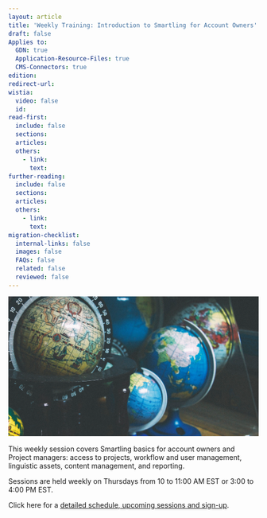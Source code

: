 ```yaml
---
layout: article
title: 'Weekly Training: Introduction to Smartling for Account Owners'
draft: false
Applies to:
  GDN: true
  Application-Resource-Files: true
  CMS-Connectors: true
edition:
redirect-url:
wistia:
  video: false
  id:
read-first:
  include: false
  sections:
  articles:
  others:
    - link:
      text:
further-reading:
  include: false
  sections:
  articles:
  others:
    - link:
      text:
migration-checklist:
  internal-links: false
  images: false
  FAQs: false
  related: false
  reviewed: false
---
```



![](/uploads/versions/ao---x----1497-836x---.png)

This weekly session covers Smartling basics for account owners and Project managers: access to projects, workflow and user management, linguistic assets, content management, and reporting.

Sessions are held weekly on Thursdays from 10 to 11:00 AM EST or 3:00 to 4:00 PM EST.

Click here for a [detailed schedule, upcoming sessions and sign-up](https://attendee.gotowebinar.com/rt/6522134022565190402).
